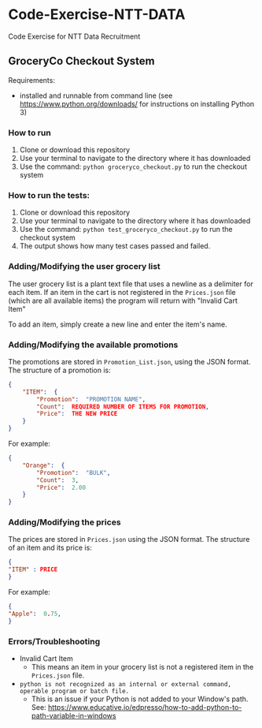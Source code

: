 #  Code-Exercise-NTT-DATA

Code Exercise for NTT Data Recruitment

## GroceryCo Checkout System
Requirements:
- installed and runnable from command line (see https://www.python.org/downloads/ for instructions on installing Python 3)
### How to run
1. Clone or download this repository
2. Use your terminal to navigate to the directory where it has downloaded
3. Use the command: `python groceryco_checkout.py` to run the checkout system
 
### How to run the tests:
1. Clone or download this repository
2. Use your terminal to navigate to the directory where it has downloaded
3. Use the command: `python test_groceryco_checkout.py` to run the checkout system
4. The output shows how many test cases passed and failed.

### Adding/Modifying the user grocery list
The user grocery list is a plant text file that uses a newline as a delimiter for each item. If an item in the cart is not registered in the `Prices.json` file (which are all available items) the program will return with "Invalid Cart Item"

To add an item, simply create a new line and enter the item's name.

### Adding/Modifying the available promotions
The promotions are stored in `Promotion_List.json`, using the JSON format.
The structure of a promotion is:
```JSON
{
	"ITEM":  {
		"Promotion":  "PROMOTION NAME",
		"Count":  REQUIRED NUMBER OF ITEMS FOR PROMOTION,
		"Price":  THE NEW PRICE
	}
}
```
For example:
```JSON
{
	"Orange":  {
		"Promotion":  "BULK",
		"Count":  3,
		"Price":  2.00
	}
}
```
### Adding/Modifying the prices
The prices are stored in `Prices.json` using the JSON format.
The structure of an item and its price is:
```JSON
{
"ITEM" : PRICE
}
```
For example:
```JSON
{
"Apple":  0.75,
}
```

### Errors/Troubleshooting
- Invalid Cart Item
	- This means an item in your grocery list is not a registered item in the `Prices.json` file.
- ``python is not recognized as an internal or external command,
operable program or batch file.``
	- This is an issue if your Python is not added to your Window's path. See: https://www.educative.io/edpresso/how-to-add-python-to-path-variable-in-windows